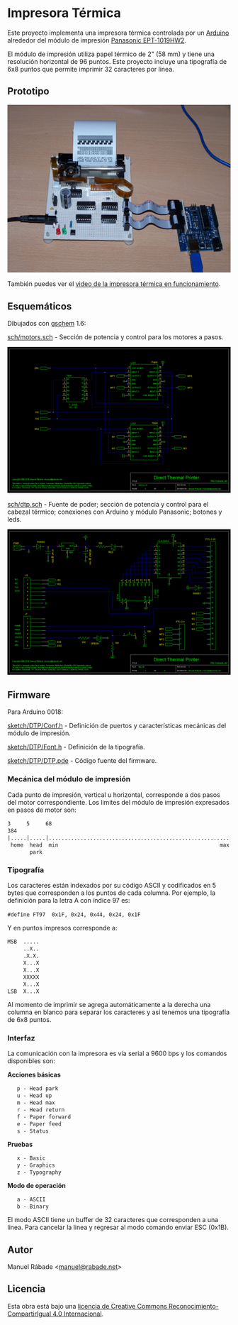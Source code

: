 Impresora Térmica
=================

Este proyecto implementa una impresora térmica controlada por un
[Arduino](http://arduino.cc) alrededor del módulo de impresión
[Panasonic EPT-1019HW2](doc/EPT-1019HW2.pdf).

El módulo de impresión utiliza papel térmico de 2" (58 mm) y tiene una
resolución horizontal de 96 puntos. Este proyecto incluye una
tipografía de 6x8 puntos que permite imprimir 32 caracteres por linea.

Prototipo
---------

![Prototipo](img/thermal_printer.jpg "Prototipo")

También puedes ver el [video de la impresora térmica en
funcionamiento](http://vimeo.com/13995215).

Esquemáticos
------------

Dibujados con [gschem](http://www.gpleda.org) 1.6:

[sch/motors.sch](sch/motors.sch) - Sección de potencia y control para
los motores a pasos.

![motors.png](sch/motors.png "motors.png")

[sch/dtp.sch](sch/dtp.sch) - Fuente de poder; sección de potencia y
control para el cabezal térmico; conexiones con Arduino y módulo
Panasonic; botones y leds.

![dtp.png](sch/dtp.png "dtp.png")

Firmware
--------

Para Arduino 0018:

[sketch/DTP/Conf.h](sketch/DTP/Conf.h) - Definición de puertos y
características mecánicas del módulo de impresión.

[sketch/DTP/Font.h](sketch/DTP/Font.h) - Definición de la tipografía.

[sketch/DTP/DTP.pde](sketch/DTP/DTP.pde) - Código fuente del firmware.

### Mecánica del módulo de impresión

Cada punto de impresión, vertical u horizontal, corresponde a dos pasos
del motor correspondiente. Los limites del módulo de impresión
expresados en pasos de motor son:

```
3     5     68                                                      384
|.....|.....|.........................................................|
 home  head  min                                                   max
       park
```

### Tipografía

Los caracteres están indexados por su código ASCII y codificados en 5
bytes que corresponden a los puntos de cada columna. Por
ejemplo, la definición para la letra A con índice 97 es:

`#define FT97  0x1F, 0x24, 0x44, 0x24, 0x1F`

Y en puntos impresos corresponde a:

```       
MSB  .....
     ..X..
     .X.X. 
     X...X
     X...X
     XXXXX
     X...X
LSB  X...X
```

Al momento de imprimir se agrega automáticamente a la derecha una
columna en blanco para separar los caracteres y así tenemos una
tipografía de 6x8 puntos.

### Interfaz

La comunicación con la impresora es vía serial a 9600 bps y los
comandos disponibles son:

**Acciones básicas**

```
   p - Head park
   u - Head up
   m - Head max
   r - Head return
   f - Paper forward
   e - Paper feed
   s - Status
```

**Pruebas**

```
   x - Basic
   y - Graphics
   z - Typography
```

**Modo de operación**

```
   a - ASCII
   b - Binary
```

El modo ASCII tiene un buffer de 32 caracteres que corresponden a una
linea. Para cancelar la linea y regresar al modo comando enviar ESC
(0x1B).

Autor
-----

Manuel Rábade <[manuel@rabade.net](mailto:manuel@rabade.net)>

Licencia
--------

Esta obra está bajo una [licencia de Creative Commons
Reconocimiento-CompartirIgual 4.0
Internacional](http://creativecommons.org/licenses/by-sa/4.0/).
